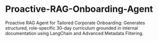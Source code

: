 # Proactive-RAG-Onboarding-Agent
Proactive RAG Agent for Tailored Corporate Onboarding: Generates structured, role-specific 30-day curriculum grounded in internal documentation using LangChain and Advanced Metadata Filtering.

